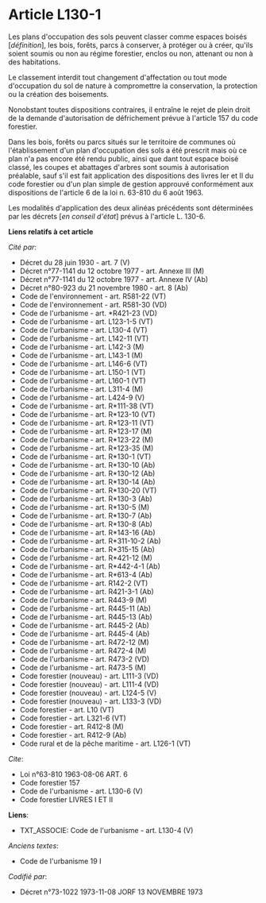 # Article L130-1

Les plans d'occupation des sols peuvent classer comme espaces boisés [*définition*], les bois, forêts, parcs à conserver, à
protéger ou à créer, qu'ils soient soumis ou non au régime forestier, enclos ou non, attenant ou non à des habitations.

Le classement interdit tout changement d'affectation ou tout mode d'occupation du sol de nature à compromettre la
conservation, la protection ou la création des boisements.

Nonobstant toutes dispositions contraires, il entraîne le rejet de plein droit de la demande d'autorisation de défrichement
prévue à l'article 157 du code forestier.

Dans les bois, forêts ou parcs situés sur le territoire de communes où l'établissement d'un plan d'occupation des sols a été
prescrit mais où ce plan n'a pas encore été rendu public, ainsi que dant tout espace boisé classé, les coupes et abattages
d'arbres sont soumis à autorisation préalable, sauf s'il est fait application des dispositions des livres Ier et II du code
forestier ou d'un plan simple de gestion approuvé conformément aux dispositions de l'article 6 de la loi n. 63-810 du 6 août
1963.

Les modalités d'application des deux alinéas précédents sont déterminées par les décrets [*en conseil d'état*] prévus à
l'article L. 130-6.

**Liens relatifs à cet article**

_Cité par_:

  - Décret du 28 juin 1930 - art. 7 (V)
  - Décret n°77-1141 du 12 octobre 1977 - art. Annexe III (M)
  - Décret n°77-1141 du 12 octobre 1977 - art. Annexe IV (Ab)
  - Décret n°80-923 du 21 novembre 1980 - art. 8 (Ab)
  - Code de l'environnement - art. R581-22 (VT)
  - Code de l'environnement - art. R581-30 (VD)
  - Code de l'urbanisme - art. *R421-23 (VD)
  - Code de l'urbanisme - art. L123-1-5 (VT)
  - Code de l'urbanisme - art. L130-4 (VT)
  - Code de l'urbanisme - art. L142-11 (VT)
  - Code de l'urbanisme - art. L142-3 (M)
  - Code de l'urbanisme - art. L143-1 (M)
  - Code de l'urbanisme - art. L146-6 (VT)
  - Code de l'urbanisme - art. L150-1 (VT)
  - Code de l'urbanisme - art. L160-1 (VT)
  - Code de l'urbanisme - art. L311-4 (M)
  - Code de l'urbanisme - art. L424-9 (V)
  - Code de l'urbanisme - art. R*111-38 (VT)
  - Code de l'urbanisme - art. R*123-10 (VT)
  - Code de l'urbanisme - art. R*123-11 (VT)
  - Code de l'urbanisme - art. R*123-17 (M)
  - Code de l'urbanisme - art. R*123-22 (M)
  - Code de l'urbanisme - art. R*123-35 (M)
  - Code de l'urbanisme - art. R*130-1 (VT)
  - Code de l'urbanisme - art. R*130-10 (Ab)
  - Code de l'urbanisme - art. R*130-12 (Ab)
  - Code de l'urbanisme - art. R*130-14 (Ab)
  - Code de l'urbanisme - art. R*130-20 (VT)
  - Code de l'urbanisme - art. R*130-3 (Ab)
  - Code de l'urbanisme - art. R*130-5 (M)
  - Code de l'urbanisme - art. R*130-7 (Ab)
  - Code de l'urbanisme - art. R*130-8 (Ab)
  - Code de l'urbanisme - art. R*143-16 (Ab)
  - Code de l'urbanisme - art. R*311-10-2 (Ab)
  - Code de l'urbanisme - art. R*315-15 (Ab)
  - Code de l'urbanisme - art. R*421-12 (M)
  - Code de l'urbanisme - art. R*442-4-1 (Ab)
  - Code de l'urbanisme - art. R*613-4 (Ab)
  - Code de l'urbanisme - art. R142-2 (VT)
  - Code de l'urbanisme - art. R421-3-1 (Ab)
  - Code de l'urbanisme - art. R443-9 (M)
  - Code de l'urbanisme - art. R445-11 (Ab)
  - Code de l'urbanisme - art. R445-13 (Ab)
  - Code de l'urbanisme - art. R445-2 (Ab)
  - Code de l'urbanisme - art. R445-4 (Ab)
  - Code de l'urbanisme - art. R472-12 (M)
  - Code de l'urbanisme - art. R472-4 (M)
  - Code de l'urbanisme - art. R473-2 (VD)
  - Code de l'urbanisme - art. R473-5 (M)
  - Code forestier (nouveau) - art. L111-3 (VD)
  - Code forestier (nouveau) - art. L111-4 (VD)
  - Code forestier (nouveau) - art. L124-5 (V)
  - Code forestier (nouveau) - art. L133-3 (VD)
  - Code forestier - art. L10 (VT)
  - Code forestier - art. L321-6 (VT)
  - Code forestier - art. R412-8 (M)
  - Code forestier - art. R412-9 (Ab)
  - Code rural et de la pêche maritime - art. L126-1 (VT)

_Cite_:

  - Loi n°63-810 1963-08-06 ART. 6
  - Code forestier 157
  - Code de l'urbanisme - art. L130-6 (V)
  - Code forestier LIVRES I ET II

**Liens**:

  - TXT_ASSOCIE: Code de l'urbanisme - art. L130-4 (V)

_Anciens textes_:

  - Code de l'urbanisme 19 I

_Codifié par_:

  - Décret n°73-1022 1973-11-08 JORF 13 NOVEMBRE 1973
